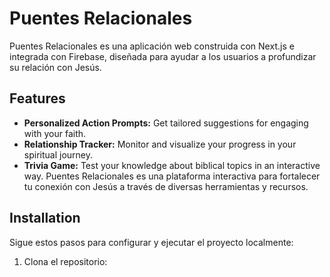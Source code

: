 # Puentes Relacionales

Puentes Relacionales es una aplicación web construida con Next.js e integrada con Firebase, diseñada para ayudar a los usuarios a profundizar su relación con Jesús.

## Features

- **Personalized Action Prompts:** Get tailored suggestions for engaging with your faith.
- **Relationship Tracker:** Monitor and visualize your progress in your spiritual journey.
- **Trivia Game:** Test your knowledge about biblical topics in an interactive way.
Puentes Relacionales es una plataforma interactiva para fortalecer tu conexión con Jesús a través de diversas herramientas y recursos.

## Installation

Sigue estos pasos para configurar y ejecutar el proyecto localmente:

1. Clona el repositorio:


